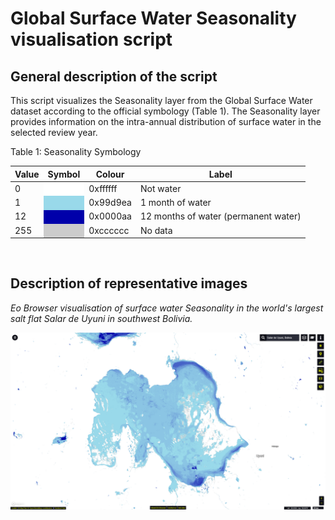 # Global Surface Water Seasonality visualisation script

## General description of the script

This script visualizes the Seasonality layer from the Global Surface Water dataset according to the official symbology (Table 1). The Seasonality layer provides information on the intra-annual distribution of surface water in the selected review year.

Table 1: Seasonality Symbology

<table>
  <thead>
    <tr>
      <th>Value</th>
      <th>Symbol</th>
      <th>Colour</th>
      <th>Label</th>
    </tr>
  </thead>
  <tbody>
    <tr>
      <td>0</td>
      <td style="background-color:#FFFFFF"></td>
      <td>0xffffff</td>
      <td>Not water</td>
    </tr>
    <tr>
      <td>1</td>
      <td style="background-color:#99D9EA"></td>
      <td>0x99d9ea</td>
      <td>1 month of water</td>
    </tr>
    <tr>
      <td>12</td>
      <td style="background-color:#0000AA"></td>
      <td>0x0000aa</td>
      <td>12 months of water (permanent water)</td>
    </tr>
    <tr>
      <td>255</td>
      <td style="background-color:#CCCCCC"></td>
      <td>0xcccccc</td>
      <td>No data</td>
    </tr>
  </tbody>
</table>
<br>

## Description of representative images

*Eo Browser visualisation of surface water Seasonality in the world's largest salt flat Salar de Uyuni in southwest Bolivia.*

![Seasonality Salar de Uyuni in Bolivia](fig/image_seasonality_salar_de_uyuni.png)